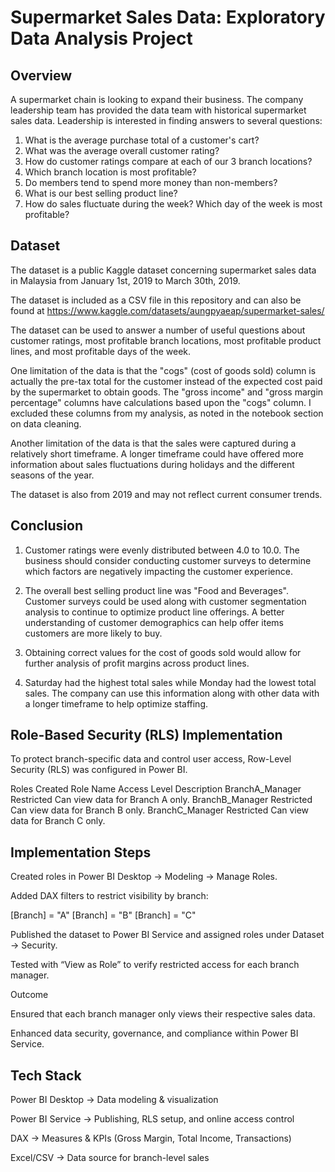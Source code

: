 # Supermarket Sales Data: Exploratory Data Analysis Project

## Overview

A supermarket chain is looking to expand their business. The company leadership team has provided the data team with historical supermarket sales data. Leadership is interested in finding answers to several questions:

1) What is the average purchase total of a customer's cart?
2) What was the average overall customer rating?
3) How do customer ratings compare at each of our 3 branch locations?
4) Which branch location is most profitable?
5) Do members tend to spend more money than non-members?
6) What is our best selling product line?
7) How do sales fluctuate during the week? Which day of the week is most profitable?

## Dataset 

The dataset is a public Kaggle dataset concerning supermarket sales data in Malaysia from January 1st, 2019 to March 30th, 2019.

The dataset is included as a CSV file in this repository and can also be found at https://www.kaggle.com/datasets/aungpyaeap/supermarket-sales/





The dataset can be used to answer a number of useful questions about customer ratings, most profitable branch locations, most profitable product lines, and most profitable days of the week. 

One limitation of the data is that the "cogs" (cost of goods sold) column is actually the pre-tax total for the customer instead of the expected cost paid by the supermarket to obtain goods. The "gross income" and "gross margin percentage" columns have calculations based upon the "cogs" column. I excluded these columns from my analysis, as noted in the notebook section on data cleaning. 

Another limitation of the data is that the sales were captured during a relatively short timeframe. A longer timeframe could have offered more information about sales fluctuations during holidays and the different seasons of the year. 

The dataset is also from 2019 and may not reflect current consumer trends.

## Conclusion

1) Customer ratings were evenly distributed between 4.0 to 10.0. The business should consider conducting customer surveys to determine which factors are negatively impacting the customer experience.

2) The overall best selling product line was "Food and Beverages". Customer surveys could be used along with customer segmentation analysis to continue to optimize product line offerings. A better understanding of customer demographics can help offer items customers are more likely to buy.

3) Obtaining correct values for the cost of goods sold would allow for further analysis of profit margins across product lines.

4) Saturday had the highest total sales while Monday had the lowest total sales. The company can use this information along with other data with a longer timeframe to help optimize staffing.

## Role-Based Security (RLS) Implementation
To protect branch-specific data and control user access, Row-Level Security (RLS) was configured in Power BI.

Roles Created
Role Name	Access Level	Description
BranchA_Manager	Restricted	Can view data for Branch A only.
BranchB_Manager	Restricted	Can view data for Branch B only.
BranchC_Manager	Restricted	Can view data for Branch C only.

## Implementation Steps

Created roles in Power BI Desktop → Modeling → Manage Roles.

Added DAX filters to restrict visibility by branch:

[Branch] = "A"
[Branch] = "B"
[Branch] = "C"


Published the dataset to Power BI Service and assigned roles under Dataset → Security.

Tested with “View as Role” to verify restricted access for each branch manager.

Outcome

Ensured that each branch manager only views their respective sales data.

Enhanced data security, governance, and compliance within Power BI Service.
##  Tech Stack

Power BI Desktop → Data modeling & visualization

Power BI Service → Publishing, RLS setup, and online access control

DAX → Measures & KPIs (Gross Margin, Total Income, Transactions)

Excel/CSV → Data source for branch-level sales
